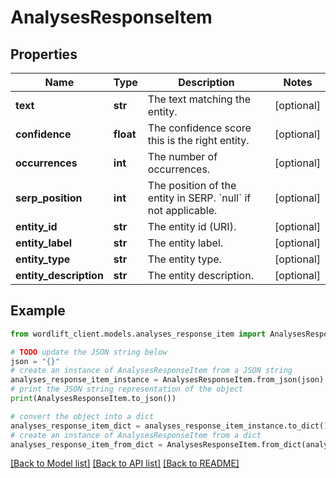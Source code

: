 # AnalysesResponseItem


## Properties

Name | Type | Description | Notes
------------ | ------------- | ------------- | -------------
**text** | **str** | The text matching the entity. | [optional] 
**confidence** | **float** | The confidence score this is the right entity. | [optional] 
**occurrences** | **int** | The number of occurrences. | [optional] 
**serp_position** | **int** | The position of the entity in SERP. &#x60;null&#x60; if not applicable. | [optional] 
**entity_id** | **str** | The entity id (URI). | [optional] 
**entity_label** | **str** | The entity label. | [optional] 
**entity_type** | **str** | The entity type. | [optional] 
**entity_description** | **str** | The entity description. | [optional] 

## Example

```python
from wordlift_client.models.analyses_response_item import AnalysesResponseItem

# TODO update the JSON string below
json = "{}"
# create an instance of AnalysesResponseItem from a JSON string
analyses_response_item_instance = AnalysesResponseItem.from_json(json)
# print the JSON string representation of the object
print(AnalysesResponseItem.to_json())

# convert the object into a dict
analyses_response_item_dict = analyses_response_item_instance.to_dict()
# create an instance of AnalysesResponseItem from a dict
analyses_response_item_from_dict = AnalysesResponseItem.from_dict(analyses_response_item_dict)
```
[[Back to Model list]](../README.md#documentation-for-models) [[Back to API list]](../README.md#documentation-for-api-endpoints) [[Back to README]](../README.md)


